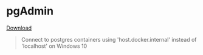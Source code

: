 # pgAdmin

[Download](https://www.pgadmin.org/download/pgadmin-4-windows/)

> Connect to postgres containers using 'host.docker.internal' instead of 'localhost' on Windows 10